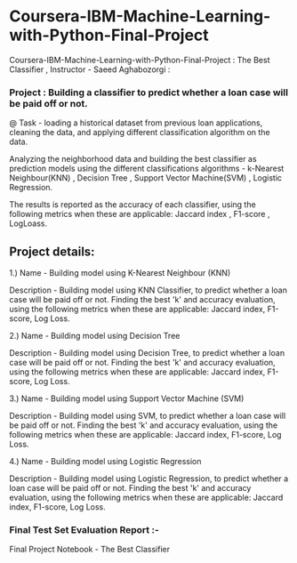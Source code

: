 # Coursera-IBM-Machine-Learning-with-Python-Final-Project
Coursera-IBM-Machine-Learning-with-Python-Final-Project : The Best Classifier , Instructor - Saeed Aghabozorgi : 

### Project : Building a classifier to predict whether a loan case will be paid off or not.

@ Task - loading a historical dataset from previous loan applications, cleaning the data, and applying different classification algorithm on the data.

Analyzing the neighborhood data and building the best classifier as prediction models using the different classifications algorithms - k-Nearest Neighbour(KNN) , Decision Tree , Support Vector Machine(SVM) , Logistic Regression.

The results is reported as the accuracy of each classifier, using the following metrics when these are applicable: Jaccard index , F1-score , LogLoass.

## Project details:

1.) Name - Building model using K-Nearest Neighbour (KNN)

Description -
              Building model using KNN Classifier, to predict whether a loan case will be paid off or not.
              Finding the best 'k' and accuracy evaluation, using the following metrics when these are applicable:
              Jaccard index, F1-score, Log Loss.


2.) Name - Building model using Decision Tree
             
Description -
              Building model using Decision Tree, to predict whether a loan case will be paid off or not.
              Finding the best 'k' and accuracy evaluation, using the following metrics when these are applicable:
              Jaccard index, F1-score, Log Loss.


3.) Name - Building model using Support Vector Machine (SVM)
             
Description -
              Building model using SVM, to predict whether a loan case will be paid off or not.
              Finding the best 'k' and accuracy evaluation, using the following metrics when these are applicable:
              Jaccard index, F1-score, Log Loss.


4.) Name - Building model using Logistic Regression
             
Description -
              Building model using Logistic Regression, to predict whether a loan case will be paid off or not.
              Finding the best 'k' and accuracy evaluation, using the following metrics when these are applicable:
              Jaccard index, F1-score, Log Loss.


### Final Test Set Evaluation Report :-

Final Project Notebook - The Best Classifier
